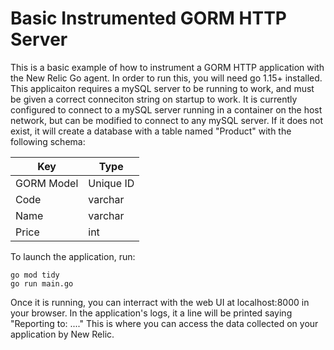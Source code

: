 # Basic Instrumented GORM HTTP Server

This is a basic example of how to instrument a GORM HTTP application with the New Relic Go agent. In order to run this, you will need go 1.15+ installed. This applicaiton requires a mySQL server to be running to work, and must be given a correct conneciton string on startup to work. It is currently configured to connect to a mySQL server running in a container on the host network, but can be modified to connect to any mySQL server. If it does not exist, it will create a database with a table named "Product" with the following schema: 

|Key|Type|
|---|----|
|GORM Model | Unique ID |
| Code | varchar |
| Name | varchar |
| Price | int |

To launch the application, run:

 ```shell
 go mod tidy
 go run main.go
 ```

 Once it is running, you can interract with the web UI at localhost:8000 in your browser. In the application's logs, it a line will be printed saying "Reporting to: ...." This is where you can access the data collected on your application by New Relic.